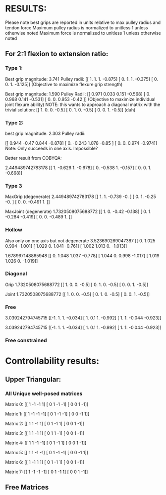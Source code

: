 # RESULTS:

Please note best grips are reported in units relative to max pulley radius and tendon force
Maximum pulley radius is normalized to unitless 1 unless otherwise noted
Maximum force         is normalized to unitless 1 unless otherwise noted

## For 2:1 flexion to extension ratio:

### Type 1:

Best grip magnitude: 3.741
Pulley radii:
[[ 1.     1.     1.    -0.875]
 [ 0.     1.     1.    -0.375]
 [ 0.     0.     1.    -0.125]]
(Objective to maximize flexure grip strength)

Best grip magnitude: 1.590
Pulley Radii:
[[ 0.971  0.033  0.151 -0.568]
 [ 0.     0.968  0.141 -0.531]
 [ 0.     0.     0.953 -0.42 ]]
(Objective to maximize individual joint flexure ability)
NOTE: this wants to approach a diagonal matrix with the trivial solution:
[[ 1.     0.     0.    -0.5]
 [ 0.     1.     0.    -0.5]
 [ 0.     0.     1.    -0.5]]
(duh)

### Type 2:

best grip magnitude: 2.303
Pulley radii:

[[ 0.944 -0.47   0.844 -0.878]
 [ 0.    -0.243  1.078 -0.85 ]
 [ 0.     0.     0.974 -0.974]]
Note: Only succeeds in one axis. Impossible?


Better result from COBYQA:

2.449489742783178
[[ 1.    -0.626  1.    -0.678]
 [ 0.    -0.538  1.    -0.157]
 [ 0.     0.     1.    -0.668]]


### Type 3

MaxGrip (degenerate)
2.449489742783178
[[ 1.     1.    -0.739 -0.   ]
 [ 0.     1.    -0.25  -0.   ]
 [ 0.     0.    -0.491  1.   ]]

MaxJoint (degenerate)
1.7320508075688772
[[ 1.     0.    -0.42  -0.138]
 [ 0.     1.    -0.284 -0.419]
 [ 0.     0.    -0.489  1.   ]]

### Hollow

Also only on one axis but not degenerate
3.523690269047387
[[ 0.     1.025  0.994 -1.001]
 [ 1.029  0.     1.041 -0.761]
 [ 1.002  1.013  0.    -1.013]]

1.678967148865948
[[ 0.     1.048  1.037 -0.778]
 [ 1.044  0.     0.998 -1.017]
 [ 1.019  1.026  0.    -1.019]]

### Diagonal

Grip
1.7320508075688772
[[ 1.   0.   0.  -0.5]
 [ 0.   1.   0.  -0.5]
 [ 0.   0.   1.  -0.5]]

Joint
1.7320508075688772
[[ 1.   0.   0.  -0.5]
 [ 0.   1.   0.  -0.5]
 [ 0.   0.   1.  -0.5]]

### Free

3.039242794745715
[[-1.     1.     1.    -0.034]
 [ 1.     0.1    1.    -0.992]
 [ 1.     1.    -0.044 -0.923]]

 3.039242794745715
[[-1.     1.     1.    -0.034]
 [ 1.     0.1    1.    -0.992]
 [ 1.     1.    -0.044 -0.923]]

### Free constrained


# Controllability results:

## Upper Triangular:

### All Unique well-posed matrices

Matrix 0:
[[ 1 -1 -1  1]
 [ 0  1 -1 -1]
 [ 0  0  1 -1]]

Matrix 1:
[[ 1 -1 -1 -1]
 [ 0  1 -1 -1]
 [ 0  0 -1  1]]

Matrix 2:
[[ 1  1 -1  1]
 [ 0  1 -1  1]
 [ 0  0  1 -1]]

Matrix 3:
[[ 1  1 -1  1]
 [ 0  1  1 -1]
 [ 0  0  1 -1]]

Matrix 4:
[[ 1  1 -1 -1]
 [ 0  1 -1  1]
 [ 0  0  1 -1]]

Matrix 5:
[[ 1  1 -1 -1]
 [ 0  1 -1 -1]
 [ 0  0 -1  1]]

Matrix 6:
[[ 1 -1  1  1]
 [ 0  1 -1  1]
 [ 0  0  1 -1]]

Matrix 7:
[[ 1 -1 -1 -1]
 [ 0  1 -1  1]
 [ 0  0  1 -1]]

## Free Matrices

